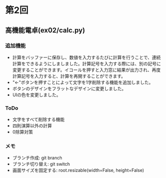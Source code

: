 # 第2回
## 高機能電卓(ex02/calc.py)
### 追加機能
- 計算をバッファーに保存し、数値を入力するたびに計算を行うことで、連続計算をできるようにしましました。計算記号を入力する際には、別の記号に変更することができます。イコールを押すと入力窓に結果が出力され、再度計算記号を入力すると、計算を再開することができます。
- "<-"ボタンを押すことによって文字を1字削除する機能を追加しました。
- ボタンのデザインをフラットなデザインに変更しました。
- UIの色を変更しました。
### ToDo
- 文字をすべて削除する機能
- 四則演算以外の計算
- 0除算対策
### メモ
- ブランチ作成: git branch <branch>
- ブランチ切り替え: git switch <branch>
- 画面サイズを固定する: root.resizable(width=False, height=False)
